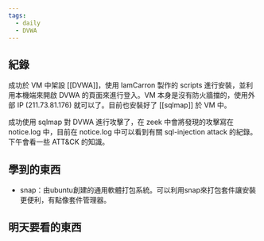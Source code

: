 ```yaml
---
tags:
  - daily
  - DVWA
---
```

## 紀錄
成功於 VM 中架設 [[DVWA]]，使用 IamCarron 製作的 scripts 進行安裝，並利用本機端來開啟 DVWA 的頁面來進行登入。VM 本身是沒有防火牆擋的，使用外部 IP (211.73.81.176) 就可以了。目前也安裝好了 [[sqlmap]] 於 VM 中。

成功使用 sqlmap 對 DVWA 進行攻擊了，在 zeek 中會將發現的攻擊寫在 notice.log 中，目前在 notice.log 中可以看到有關 sql-injection attack 的紀錄。下午會看一些 ATT&CK 的知識。

## 學到的東西
- snap：由ubuntu創建的通用軟體打包系統。可以利用snap來打包套件讓安裝更便利，有點像套件管理器。
## 明天要看的東西